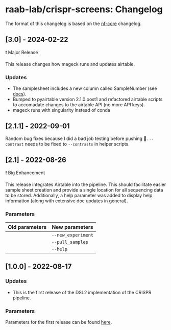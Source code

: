 raab-lab/crispr-screens: Changelog
==============================

The format of this changelog is based on the [nf-core](https://github.com/nf-core/rnaseq/blob/master/CHANGELOG.md) changelog.

## [3.0] - 2024-02-22

:exclamation: Major Release

This release changes how mageck runs and updates airtable.

### Updates

- The samplesheet includes a new column called SampleNumber (see [docs](docs/params.md)).
- Bumped to pyairtable version 2.1.0.post1 and refactored airtable scripts to accomadate changes to the airtable API (no more API keys).
- mageck runs with singularity instead of conda

## [2.1.1] - 2022-09-01

Random bug fixes because I did a bad job testing before pushing :grimacing:.
`--contrast` needs to be fixed to `--contrasts` in helper scripts.

## [2.1] - 2022-08-26

:exclamation: Big Enhancement

This release integrates Airtable into the pipeline. This should facilitate easier sample sheet creation and provide a single location for all sequencing data to be stored. Additionally, a help parameter was added to display help information (along with extensive doc updates in general).

### Parameters

| Old parameters         | New parameters         |
| ---------------------- | ---------------------- |
|                        | `--new_experiment`     |
|                        | `--pull_samples`	  |
|                        | `--help`	 	  |

## [1.0.0] - 2022-08-17

### Updates

- This is the first release of the DSL2 implementation of the CRISPR pipeline. 

### Parameters

Parameters for the first release can be found [here](docs/params.md).
